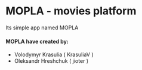# MOPLA - movies platform

Its simple app named MOPLA

#### MOPLA have created by:

- Volodymyr Krasulia ( KrasuliaV )
- Oleksandr Hreshchuk ( jioter )